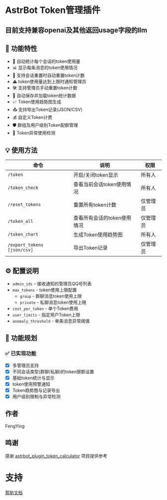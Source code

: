 # AstrBot Token管理插件

## 目前支持兼容openai及其他返回usage字段的llm

## 📝 功能特性

- 🔄 自动统计每个会话的token使用量
- 📊 显示每条消息的token使用情况
- 🔁 支持会话重置时自动重置token计数
- ⚠️ token使用量达到上限时通知管理员
- 🛠️ 支持管理员手动重置token计数
- 💾 自动保存并加载token统计数据
- 📈 Token使用趋势图生成
- 📤 支持导出Token记录(JSON/CSV)
- 💰 自定义Token计费
- 🛡️ 群组及用户级别Token配额管理
- 🚨 Token异常使用检测

## 💡 使用方法

| 命令                          | 说明               | 权限   |
|-----------------------------|------------------|------|
| `/token`                    | 开启/关闭token显示     | 所有人  |
| `/token_check`              | 查看当前会话token使用情况  | 所有人  |
| `/reset_tokens`             | 重置所有token计数      | 仅管理员 |
| `/token_all`                | 查看所有会话的token使用情况 | 仅管理员 |
| `/token_chart`              | 生成Token使用趋势图     | 所有人  |
| `/export_tokens [json/csv]` | 导出Token记录        | 仅管理员 |

## ⚙️ 配置说明

- `admin_ids` - 接收通知的管理员QQ号列表
- `max_tokens` - token使用上限配置
    - `group` - 群聊消息token使用上限
    - `private` - 私聊消息token使用上限
- `cost_per_token` - 单个Token费用
- `user_limits` - 指定用户Token上限
- `anomaly_threshold` - 单条消息异常阈值

## 🎯 功能规划

### ✅ 已实现功能

- [x] 多管理员支持
- [x] 不同会话类型(群聊/私聊)的token限额设置
- [x] 基础token统计与显示
- [x] token使用预警通知
- [x] Token趋势图与记录导出
- [x] 用户级别限制与异常检测

## 作者

FengYing

## 鸣谢

感谢 [astrbot_plugin_token_calculator](https://github.com/rinen0721/astrbot_plugin_token_calculator) 项目提供参考

# 支持

[帮助文档](https://astrbot.soulter.top/center/docs/%E5%BC%80%E5%8F%91/%E6%8F%92%E4%BB%B6%E5%BC%80%E5%8F%91/)
